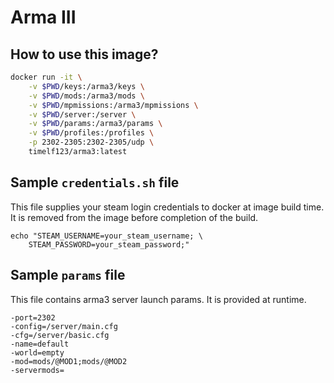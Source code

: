 # Arma III

## How to use this image?

```bash
docker run -it \
	-v $PWD/keys:/arma3/keys \
	-v $PWD/mods:/arma3/mods \
	-v $PWD/mpmissions:/arma3/mpmissions \
	-v $PWD/server:/server \
	-v $PWD/params:/arma3/params \
	-v $PWD/profiles:/profiles \
	-p 2302-2305:2302-2305/udp \
	timelf123/arma3:latest
```

## Sample `credentials.sh` file
This file supplies your steam login credentials to docker at image build time. It is removed from the image before completion of the build.

```
echo "STEAM_USERNAME=your_steam_username; \
	STEAM_PASSWORD=your_steam_password;"
```

## Sample `params` file
This file contains arma3 server launch params. It is provided at runtime.

```
-port=2302
-config=/server/main.cfg
-cfg=/server/basic.cfg
-name=default
-world=empty
-mod=mods/@MOD1;mods/@MOD2
-servermods=
```
